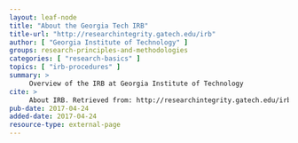 ```yaml
---
layout: leaf-node
title: "About the Georgia Tech IRB"
title-url: "http://researchintegrity.gatech.edu/irb"
author: [ "Georgia Institute of Technology" ]
groups: research-principles-and-methodologies
categories: [ "research-basics" ]
topics: [ "irb-procedures" ]
summary: >
     Overview of the IRB at Georgia Institute of Technology
cite: >
     About IRB. Retrieved from: http://researchintegrity.gatech.edu/irb
pub-date: 2017-04-24
added-date: 2017-04-24
resource-type: external-page
---
```

